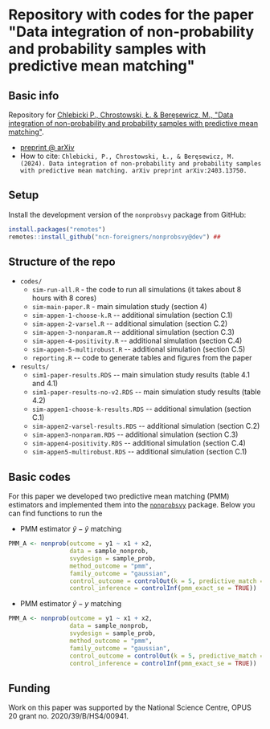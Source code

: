 # Repository with codes for the paper "Data integration of non-probability and probability samples with predictive mean matching"

## Basic info

Repository for [Chlebicki P., Chrostowski, Ł. & Beręsewicz, M., "Data integration of non-probability and probability samples with predictive mean matching"](paper/paper-pmm.pdf).

-   [preprint \@ arXiv](https://arxiv.org/abs/2403.13750)
-   How to cite: `Chlebicki, P., Chrostowski, Ł., & Beręsewicz, M. (2024). Data integration of non-probability and probability samples with predictive mean matching. arXiv preprint arXiv:2403.13750.`

## Setup

Install the development version of the `nonprobsvy` package from GitHub:

``` r
install.packages("remotes")
remotes::install_github("ncn-foreigners/nonprobsvy@dev") ## 
```

## Structure of the repo

-   `codes/`
    -   `sim-run-all.R` - the code to run all simulations (it takes about 8 hours with 8 cores)
    -   `sim-main-paper.R` - main simulation study (section 4)
    -   `sim-appen-1-choose-k.R` -- additional simulation (section C.1)
    -   `sim-appen-2-varsel.R` -- additional simulation (section C.2)
    -   `sim-appen-3-nonparam.R` -- additional simulation (section C.3)
    -   `sim-appen-4-positivity.R` -- additional simulation (section C.4)
    -   `sim-appen-5-multirobust.R` -- additional simulation (section C.5)
    -   `reporting.R` -- code to generate tables and figures from the paper
-   `results/`
    -   `sim1-paper-results.RDS` -- main simulation study results (table 4.1 and 4.1)
    -   `sim1-paper-results-no-v2.RDS` -- main simulation study results (table 4.2)
    -   `sim-appen1-choose-k-results.RDS` -- additional simulation (section C.1)
    -   `sim-appen2-varsel-results.RDS` -- additional simulation (section C.2)
    -   `sim-appen3-nonparam.RDS` -- additional simulation (section C.3)
    -   `sim-appen4-positivity.RDS` -- additional simulation (section C.4)
    -   `sim-appen5-multirobust.RDS` -- additional simulation (section C.1)

## Basic codes

For this paper we developed two predictive mean matching (PMM) estimators and implemented them into the [`nonprobsvy`](https://github.com/ncn-foreigners/nonprobsvy) package. Below you can find functions to run the

-   PMM estimator $\hat{y}-\hat{y}$ matching

``` r
PMM_A <- nonprob(outcome = y1 ~ x1 + x2,
                 data = sample_nonprob,
                 svydesign = sample_prob,
                 method_outcome = "pmm",
                 family_outcome = "gaussian",
                 control_outcome = controlOut(k = 5, predictive_match = 1),
                 control_inference = controlInf(pmm_exact_se = TRUE))
```

-   PMM estimator $\hat{y}-y$ matching

``` r
PMM_A <- nonprob(outcome = y1 ~ x1 + x2,
                 data = sample_nonprob,
                 svydesign = sample_prob,
                 method_outcome = "pmm",
                 family_outcome = "gaussian",
                 control_outcome = controlOut(k = 5, predictive_match = 2),
                 control_inference = controlInf(pmm_exact_se = TRUE))
```

## Funding

Work on this paper was supported by the National Science Centre, OPUS 20 grant no. 2020/39/B/HS4/00941.
